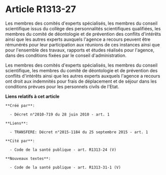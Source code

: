 # Article R1313-27

Les membres des comités d'experts spécialisés, les membres du conseil scientifique issus du collège des personnalités
scientifiques qualifiées, les membres du comité de déontologie et de prévention des conflits d'intérêts ainsi que les autres
experts auxquels l'agence a recours peuvent être rémunérés pour leur participation aux réunions de ces instances ainsi que
pour l'ensemble des travaux, rapports et études réalisés pour l'agence, dans des conditions fixées par le conseil
d'administration.

Les membres des comités d'experts spécialisés, les membres du conseil scientifique, les membres du comité de déontologie et
de prévention des conflits d'intérêts ainsi que les autres experts auxquels l'agence a recours ont droit aux indemnités pour
frais de déplacement et de séjour dans les conditions prévues pour les personnels civils de l'Etat.

**Liens relatifs à cet article**

	**Créé par**:

	  - Décret n°2010-719 du 28 juin 2010 - art. 1

	**Liens**:

	  - TRANSFERE: Décret n°2015-1184 du 25 septembre 2015 - art. 1

	**Cité par**:

	  - Code de la santé publique - art. R1313-24 (V)

	**Nouveaux textes**:

	  - Code de la santé publique - art. R1313-31-1 (V)

